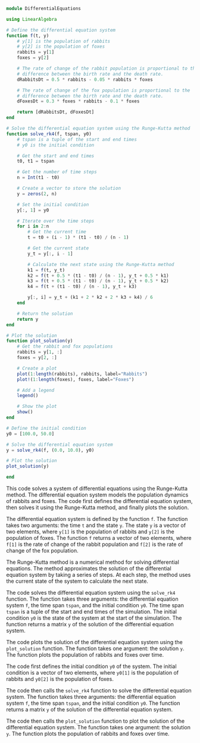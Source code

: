 ```julia
module DifferentialEquations

using LinearAlgebra

# Define the differential equation system
function f(t, y)
    # y[1] is the population of rabbits
    # y[2] is the population of foxes
    rabbits = y[1]
    foxes = y[2]

    # The rate of change of the rabbit population is proportional to the
    # difference between the birth rate and the death rate.
    dRabbitsDt = 0.5 * rabbits - 0.05 * rabbits * foxes

    # The rate of change of the fox population is proportional to the
    # difference between the birth rate and the death rate.
    dFoxesDt = 0.3 * foxes * rabbits - 0.1 * foxes

    return [dRabbitsDt, dFoxesDt]
end

# Solve the differential equation system using the Runge-Kutta method
function solve_rk4(f, tspan, y0)
    # tspan is a tuple of the start and end times
    # y0 is the initial condition

    # Get the start and end times
    t0, t1 = tspan

    # Get the number of time steps
    n = Int(t1 - t0)

    # Create a vector to store the solution
    y = zeros(2, n)

    # Set the initial condition
    y[:, 1] = y0

    # Iterate over the time steps
    for i in 2:n
        # Get the current time
        t = t0 + (i - 1) * (t1 - t0) / (n - 1)

        # Get the current state
        y_t = y[:, i - 1]

        # Calculate the next state using the Runge-Kutta method
        k1 = f(t, y_t)
        k2 = f(t + 0.5 * (t1 - t0) / (n - 1), y_t + 0.5 * k1)
        k3 = f(t + 0.5 * (t1 - t0) / (n - 1), y_t + 0.5 * k2)
        k4 = f(t + (t1 - t0) / (n - 1), y_t + k3)

        y[:, i] = y_t + (k1 + 2 * k2 + 2 * k3 + k4) / 6
    end

    # Return the solution
    return y
end

# Plot the solution
function plot_solution(y)
    # Get the rabbit and fox populations
    rabbits = y[1, :]
    foxes = y[2, :]

    # Create a plot
    plot(1:length(rabbits), rabbits, label="Rabbits")
    plot!(1:length(foxes), foxes, label="Foxes")

    # Add a legend
    legend()

    # Show the plot
    show()
end

# Define the initial condition
y0 = [100.0, 50.0]

# Solve the differential equation system
y = solve_rk4(f, (0.0, 10.0), y0)

# Plot the solution
plot_solution(y)

end
```

This code solves a system of differential equations using the Runge-Kutta method. The differential equation system models the population dynamics of rabbits and foxes. The code first defines the differential equation system, then solves it using the Runge-Kutta method, and finally plots the solution.

The differential equation system is defined by the function `f`. The function takes two arguments: the time `t` and the state `y`. The state `y` is a vector of two elements, where `y[1]` is the population of rabbits and `y[2]` is the population of foxes. The function `f` returns a vector of two elements, where `f[1]` is the rate of change of the rabbit population and `f[2]` is the rate of change of the fox population.

The Runge-Kutta method is a numerical method for solving differential equations. The method approximates the solution of the differential equation system by taking a series of steps. At each step, the method uses the current state of the system to calculate the next state.

The code solves the differential equation system using the `solve_rk4` function. The function takes three arguments: the differential equation system `f`, the time span `tspan`, and the initial condition `y0`. The time span `tspan` is a tuple of the start and end times of the simulation. The initial condition `y0` is the state of the system at the start of the simulation. The function returns a matrix `y` of the solution of the differential equation system.

The code plots the solution of the differential equation system using the `plot_solution` function. The function takes one argument: the solution `y`. The function plots the population of rabbits and foxes over time.

The code first defines the initial condition `y0` of the system. The initial condition is a vector of two elements, where `y0[1]` is the population of rabbits and `y0[2]` is the population of foxes.

The code then calls the `solve_rk4` function to solve the differential equation system. The function takes three arguments: the differential equation system `f`, the time span `tspan`, and the initial condition `y0`. The function returns a matrix `y` of the solution of the differential equation system.

The code then calls the `plot_solution` function to plot the solution of the differential equation system. The function takes one argument: the solution `y`. The function plots the population of rabbits and foxes over time.